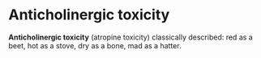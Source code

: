 ---
---
# Anticholinergic toxicity

**Anticholinergic toxicity** (atropine toxicity) classically described:
red as a beet, hot as a stove, dry as a bone, mad as a hatter.
